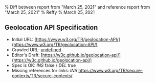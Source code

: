% Diff between report from "March 25, 2021" and reference report from "March 25, 2021"
% Reffy
% March 25, 2021

## Geolocation API Specification

- Initial URL: [https://www.w3.org/TR/geolocation-API/](https://www.w3.org/TR/geolocation-API/)
- Crawled URL: [undefined](undefined)
- Editor's Draft: [https://w3c.github.io/geolocation-api/](https://w3c.github.io/geolocation-api/)
- Spec is OK: *INS* false / *DEL* true
- Missing references for links: *INS* https://www.w3.org/TR/secure-contexts/TR/secure-contexts/


